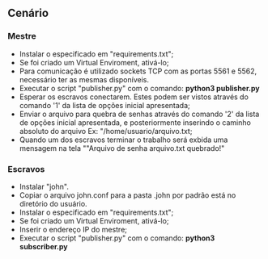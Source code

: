 
## Cenário
### Mestre
- Instalar o especificado em "requirements.txt";
- Se foi criado um Virtual Enviroment, ativá-lo;
- Para comunicação é utilizado sockets TCP com as portas 5561 e 5562, necessário ter as mesmas disponíveis.
- Executar o script "publisher.py" com o comando: **python3 publisher.py**
- Esperar os escravos conectarem. Estes podem ser vistos através do comando '1' da lista de opções inicial apresentada;
- Enviar o arquivo para quebra de senhas através do comando '2' da lista de opções inicial apresentada, e posteriormente inserindo o caminho absoluto do arquivo Ex: "/home/usuario/arquivo.txt;
- Quando um dos escravos terminar o trabalho será exbida uma mensagem na tela ""Arquivo de senha  arquivo.txt  quebrado!"

### Escravos
- Instalar "john".
- Copiar o arquivo john.conf para a pasta .john por padrão está no diretório do usuário.
- Instalar o especificado em "requirements.txt";
- Se foi criado um Virtual Enviroment, ativá-lo;
- Inserir o endereço IP do mestre;
- Executar o script "publisher.py" com o comando: **python3 subscriber.py**
